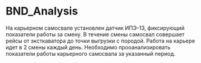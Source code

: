 # BND_Analysis

На карьерном самосвале установлен датчик ИПЭ-13, фиксирующий показатели работы за смену. 
В течение смены самосвал совершает рейсы от эксткаватора до точки выгрузки с породой. 
Работа на карьере идет в 2 смены каждый день. 
Необходимо прооанализировать показатели работы карьерного самосвала за указанный период. 					
					
